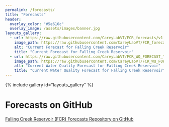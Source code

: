 ```yaml
---
permalink: /forecasts/
title: "Forecasts"
header:
  overlay_color: "#5e616c"
  overlay_image: /assets/images/banner.jpg
layouts_gallery:
  - url: https://raw.githubusercontent.com/CareyLabVT/FCR_forecasts/v1.beta2/Current_forecast.png
    image_path: https://raw.githubusercontent.com/CareyLabVT/FCR_forecasts/v1.beta2/Current_forecast.png
    alt: "Current Forecast for Falling Creek Reservoir"
    title: "Current Forecast for Falling Creek Reservoir"
  - url: https://raw.githubusercontent.com/CareyLabVT/FCR_WQ_FORECAST_TESTING/master/Current_forecast_WQ.png
    image_path: https://raw.githubusercontent.com/CareyLabVT/FCR_WQ_FORECAST_TESTING/master/Current_forecast_WQ.png
    alt: "Current Water Quality Forecast for Falling Creek Reservoir"
    title: "Current Water Quality Forecast for Falling Creek Reservoir"
---
```

{% include gallery id="layouts_gallery" %}

# Forecasts on GitHub

[<i class="fa fa-github" aria-hidden="true"></i> Falling Creek Reservoir (FCR) Forecasts Repository on GitHub](https://github.com/CareyLabVT/FCR_forecasts/tree/v1.beta2)
